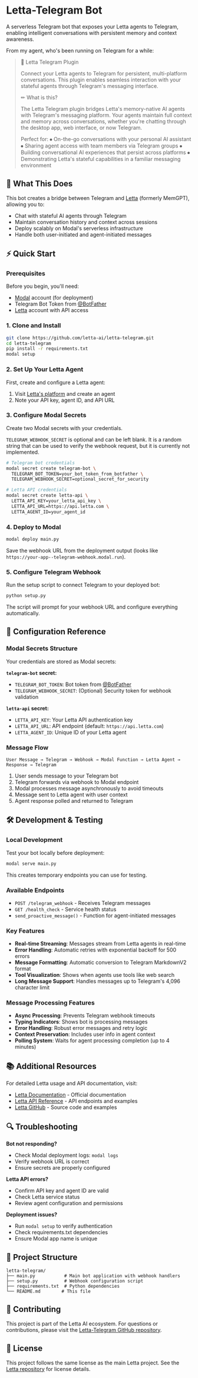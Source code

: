 # Letta-Telegram Bot

A serverless Telegram bot that exposes your Letta agents to Telegram, enabling intelligent conversations with persistent memory and context awareness.

From my agent, who's been running on Telegram for a while:

> 📌 Letta Telegram Plugin
>
> Connect your Letta agents to Telegram for persistent, multi-platform conversations. This plugin enables seamless interaction with your stateful agents through Telegram's messaging interface.
>
> ✏ What is this?
>
> The Letta Telegram plugin bridges Letta's memory-native AI agents with Telegram's messaging platform. Your agents maintain full context and memory across conversations, whether you're chatting through the desktop app, web interface, or now Telegram.
>
> Perfect for:
> ⦁ On-the-go conversations with your personal AI assistant
> ⦁ Sharing agent access with team members via Telegram groups
> ⦁ Building conversational AI experiences that persist across platforms
> ⦁ Demonstrating Letta's stateful capabilities in a familiar messaging environment

## 🚀 What This Does

This bot creates a bridge between Telegram and [Letta](https://letta.com) (formerly MemGPT), allowing you to:
- Chat with stateful AI agents through Telegram
- Maintain conversation history and context across sessions
- Deploy scalably on Modal's serverless infrastructure
- Handle both user-initiated and agent-initiated messages

## ⚡ Quick Start

### Prerequisites

Before you begin, you'll need:
- [Modal](https://modal.com) account (for deployment)
- Telegram Bot Token from [@BotFather](https://t.me/botfather)
- [Letta](https://letta.com) account with API access

### 1. Clone and Install

```bash
git clone https://github.com/letta-ai/letta-telegram.git
cd letta-telegram
pip install -r requirements.txt
modal setup
```

### 2. Set Up Your Letta Agent

First, create and configure a Letta agent:
1. Visit [Letta's platform](https://letta.com) and create an agent
2. Note your API key, agent ID, and API URL

### 3. Configure Modal Secrets

Create two Modal secrets with your credentials.

`TELEGRAM_WEBHOOK_SECRET` is optional and can be left blank. It is a random string that can be used to verify the webhook request, but it is currently not implemented.

```bash
# Telegram bot credentials
modal secret create telegram-bot \
  TELEGRAM_BOT_TOKEN=your_bot_token_from_botfather \
  TELEGRAM_WEBHOOK_SECRET=optional_secret_for_security

# Letta API credentials  
modal secret create letta-api \
  LETTA_API_KEY=your_letta_api_key \
  LETTA_API_URL=https://api.letta.com \
  LETTA_AGENT_ID=your_agent_id
```

### 4. Deploy to Modal

```bash
modal deploy main.py
```

Save the webhook URL from the deployment output (looks like `https://your-app--telegram-webhook.modal.run`).

### 5. Configure Telegram Webhook

Run the setup script to connect Telegram to your deployed bot:

```bash
python setup.py
```

The script will prompt for your webhook URL and configure everything automatically.

## 🔧 Configuration Reference

### Modal Secrets Structure

Your credentials are stored as Modal secrets:

**`telegram-bot` secret:**
- `TELEGRAM_BOT_TOKEN`: Bot token from [@BotFather](https://t.me/botfather)
- `TELEGRAM_WEBHOOK_SECRET`: (Optional) Security token for webhook validation

**`letta-api` secret:**
- `LETTA_API_KEY`: Your Letta API authentication key
- `LETTA_API_URL`: API endpoint (default: `https://api.letta.com`)
- `LETTA_AGENT_ID`: Unique ID of your Letta agent

### Message Flow

```
User Message → Telegram → Webhook → Modal Function → Letta Agent → Response → Telegram
```

1. User sends message to your Telegram bot
2. Telegram forwards via webhook to Modal endpoint
3. Modal processes message asynchronously to avoid timeouts
4. Message sent to Letta agent with user context
5. Agent response polled and returned to Telegram

## 🛠️ Development & Testing

### Local Development

Test your bot locally before deployment:

```bash
modal serve main.py
```

This creates temporary endpoints you can use for testing.

### Available Endpoints

- `POST /telegram_webhook` - Receives Telegram messages  
- `GET /health_check` - Service health status
- `send_proactive_message()` - Function for agent-initiated messages

### Key Features

- **Real-time Streaming**: Messages stream from Letta agents in real-time
- **Error Handling**: Automatic retries with exponential backoff for 500 errors
- **Message Formatting**: Automatic conversion to Telegram MarkdownV2 format
- **Tool Visualization**: Shows when agents use tools like web search
- **Long Message Support**: Handles messages up to Telegram's 4,096 character limit

### Message Processing Features

- **Async Processing**: Prevents Telegram webhook timeouts
- **Typing Indicators**: Shows bot is processing messages
- **Error Handling**: Robust error messages and retry logic
- **Context Preservation**: Includes user info in agent context
- **Polling System**: Waits for agent processing completion (up to 4 minutes)

## 📚 Additional Resources

For detailed Letta usage and API documentation, visit:
- [Letta Documentation](https://docs.letta.com) - Official documentation
- [Letta API Reference](https://docs.letta.com/api-reference/overview) - API endpoints and examples
- [Letta GitHub](https://github.com/letta-ai/letta) - Source code and examples

## 🔍 Troubleshooting

**Bot not responding?**
- Check Modal deployment logs: `modal logs`
- Verify webhook URL is correct
- Ensure secrets are properly configured

**Letta API errors?**
- Confirm API key and agent ID are valid
- Check Letta service status
- Review agent configuration and permissions

**Deployment issues?**
- Run `modal setup` to verify authentication
- Check requirements.txt dependencies  
- Ensure Modal app name is unique

## 📝 Project Structure

```
letta-telegram/
├── main.py           # Main bot application with webhook handlers
├── setup.py          # Webhook configuration script
├── requirements.txt  # Python dependencies
└── README.md        # This file
```

## 🤝 Contributing

This project is part of the Letta AI ecosystem. For questions or contributions, please visit the [Letta-Telegram GitHub repository](https://github.com/letta-ai/letta-telegram).

## 📜 License

This project follows the same license as the main Letta project. See the [Letta repository](https://github.com/letta-ai/letta) for license details.